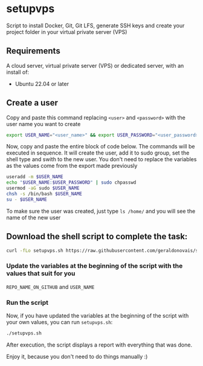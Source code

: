 # setupvps
Script to install Docker, Git, Git LFS, generate SSH keys and create your project folder in your virtual private server (VPS)

## Requirements

A cloud server, virtual private server (VPS) or dedicated server, with an install of:

- Ubuntu 22.04 or later

## Create a user

Copy and paste this command replacing `<user>` and `<password>` with the user name you want to create

```bash
export USER_NAME="<user_name>" && export USER_PASSWORD="<user_password>"
````

Now, copy and paste the entire block of code below. The commands will be executed in sequence. It will create the user, add it to sudo group, set the shell type and swith to the new user. You don't need to replace the variables as the values come from the export made previously

```bash
useradd -m $USER_NAME
echo "$USER_NAME:$USER_PASSWORD" | sudo chpasswd
usermod -aG sudo $USER_NAME
chsh -s /bin/bash $USER_NAME
su - $USER_NAME
````

To make sure the user was created, just type `ls /home/` and you will see the name of the new user

## Download the shell script to complete the task:

```bash
curl -fLo setupvps.sh https://raw.githubusercontent.com/geraldonovais/setupvps/main/setupvps.sh && chmod 700 setupvps.sh
````

### Update the variables at the beginning of the script with the values that suit for you

`REPO_NAME_ON_GITHUB`  and `USER_NAME`

### Run the script

Now, if you have updated the variables at the beginning of the script with your own values, you can run `setupvps.sh`:

```bash
./setupvps.sh
````

After execution, the script displays a report with everything that was done. 

Enjoy it, because you don't need to do things manually :)